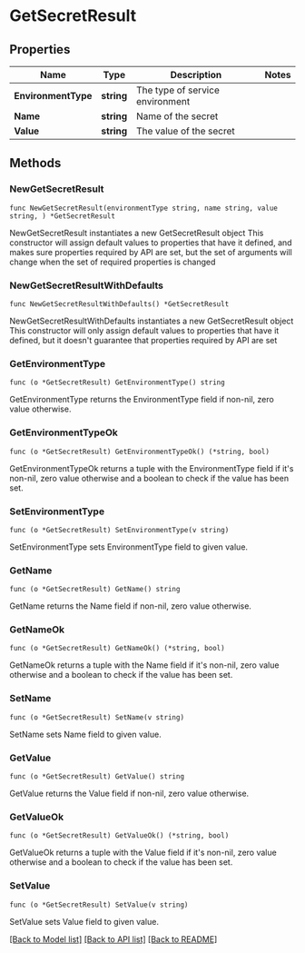 # GetSecretResult

## Properties

Name | Type | Description | Notes
------------ | ------------- | ------------- | -------------
**EnvironmentType** | **string** | The type of service environment | 
**Name** | **string** | Name of the secret | 
**Value** | **string** | The value of the secret | 

## Methods

### NewGetSecretResult

`func NewGetSecretResult(environmentType string, name string, value string, ) *GetSecretResult`

NewGetSecretResult instantiates a new GetSecretResult object
This constructor will assign default values to properties that have it defined,
and makes sure properties required by API are set, but the set of arguments
will change when the set of required properties is changed

### NewGetSecretResultWithDefaults

`func NewGetSecretResultWithDefaults() *GetSecretResult`

NewGetSecretResultWithDefaults instantiates a new GetSecretResult object
This constructor will only assign default values to properties that have it defined,
but it doesn't guarantee that properties required by API are set

### GetEnvironmentType

`func (o *GetSecretResult) GetEnvironmentType() string`

GetEnvironmentType returns the EnvironmentType field if non-nil, zero value otherwise.

### GetEnvironmentTypeOk

`func (o *GetSecretResult) GetEnvironmentTypeOk() (*string, bool)`

GetEnvironmentTypeOk returns a tuple with the EnvironmentType field if it's non-nil, zero value otherwise
and a boolean to check if the value has been set.

### SetEnvironmentType

`func (o *GetSecretResult) SetEnvironmentType(v string)`

SetEnvironmentType sets EnvironmentType field to given value.


### GetName

`func (o *GetSecretResult) GetName() string`

GetName returns the Name field if non-nil, zero value otherwise.

### GetNameOk

`func (o *GetSecretResult) GetNameOk() (*string, bool)`

GetNameOk returns a tuple with the Name field if it's non-nil, zero value otherwise
and a boolean to check if the value has been set.

### SetName

`func (o *GetSecretResult) SetName(v string)`

SetName sets Name field to given value.


### GetValue

`func (o *GetSecretResult) GetValue() string`

GetValue returns the Value field if non-nil, zero value otherwise.

### GetValueOk

`func (o *GetSecretResult) GetValueOk() (*string, bool)`

GetValueOk returns a tuple with the Value field if it's non-nil, zero value otherwise
and a boolean to check if the value has been set.

### SetValue

`func (o *GetSecretResult) SetValue(v string)`

SetValue sets Value field to given value.



[[Back to Model list]](../README.md#documentation-for-models) [[Back to API list]](../README.md#documentation-for-api-endpoints) [[Back to README]](../README.md)


